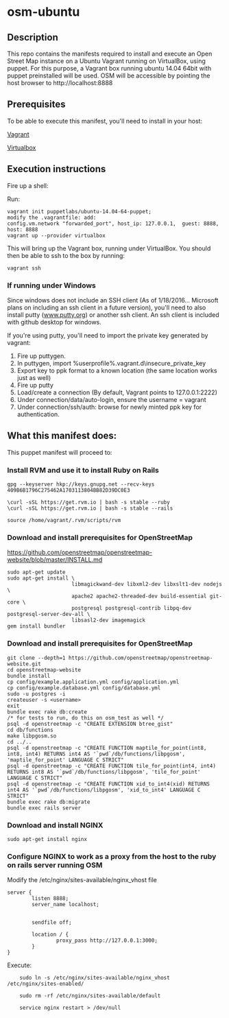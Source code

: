 # osm-ubuntu
## Description
This repo contains the manifests required to install and execute an Open Street Map instance on a Ubuntu Vagrant running on VirtualBox, using puppet. 
For this purpose, a Vagrant box running ubuntu 14.04 64bit with puppet preinstalled will be used.
OSM will be accessible by pointing the host browser to http://localhost:8888

## Prerequisites

To be able to execute this manifest, you'll need to install in your host:

[Vagrant](http://www.vagrantup.com)

[Virtualbox](http://www.virtualbox.org)

## Execution instructions

Fire up a shell:

Run:
```
vagrant init puppetlabs/ubuntu-14.04-64-puppet;
modify the .vagrantfile: add:
config.vm.network "forwarded_port", host_ip: 127.0.0.1,  guest: 8888, host: 8888
vagrant up --provider virtualbox
```

This will bring up the Vagrant box, running under VirtualBox. You should then be able to ssh to the box by running:

```
vagrant ssh
```
	

### If running under Windows
Since windows does not include an SSH client (As of 1/18/2016... Microsoft plans on including an ssh client in a future version), you'll need to also install putty (www.putty.org) or another ssh client. An ssh client is included with github desktop for windows.

If you're using putty, you'll need to import the private key generated by vagrant:

1. Fire up puttygen.
2. In puttygen, import %userprofile%\.vagrant.d\insecure_private_key
3. Export key to ppk format to a known location (the same location works just as well)
4. Fire up putty
5. Load/create a connection (By default, Vagrant points to 127.0.0.1:2222)
6. Under connection/data/auto-login, ensure the username = vagrant
7. Under connection/ssh/auth: browse for newly minted ppk key for authentication.	

## What this manifest does:
This puppet manifest will proceed to:
### Install RVM and use it to install Ruby on Rails
```
gpg --keyserver hkp://keys.gnupg.net --recv-keys 409B6B1796C275462A1703113804BB82D39DC0E3

\curl -sSL https://get.rvm.io | bash -s stable --ruby
\curl -sSL https://get.rvm.io | bash -s stable --rails

source /home/vagrant/.rvm/scripts/rvm
```

### Download and install prerequisites for OpenStreetMap

https://github.com/openstreetmap/openstreetmap-website/blob/master/INSTALL.md
```
sudo apt-get update
sudo apt-get install \
                     libmagickwand-dev libxml2-dev libxslt1-dev nodejs \
                     apache2 apache2-threaded-dev build-essential git-core \
                     postgresql postgresql-contrib libpq-dev postgresql-server-dev-all \
                     libsasl2-dev imagemagick
gem install bundler
```

### Download and install prerequisites for OpenStreetMap
```
git clone --depth=1 https://github.com/openstreetmap/openstreetmap-website.git
cd openstreetmap-website
bundle install
cp config/example.application.yml config/application.yml
cp config/example.database.yml config/database.yml
sudo -u postgres -i
createuser -s <username>
exit
bundle exec rake db:create
/* for tests to run, do this on osm_test as well */
psql -d openstreetmap -c "CREATE EXTENSION btree_gist"
cd db/functions
make libpgosm.so
cd ../..
psql -d openstreetmap -c "CREATE FUNCTION maptile_for_point(int8, int8, int4) RETURNS int4 AS '`pwd`/db/functions/libpgosm', 'maptile_for_point' LANGUAGE C STRICT"
psql -d openstreetmap -c "CREATE FUNCTION tile_for_point(int4, int4) RETURNS int8 AS '`pwd`/db/functions/libpgosm', 'tile_for_point' LANGUAGE C STRICT"
psql -d openstreetmap -c "CREATE FUNCTION xid_to_int4(xid) RETURNS int4 AS '`pwd`/db/functions/libpgosm', 'xid_to_int4' LANGUAGE C STRICT"
bundle exec rake db:migrate
bundle exec rails server
```

### Download and install NGINX
```
sudo apt-get install nginx
```

### Configure NGINX to work as a proxy from the host to the ruby on rails server running OSM

Modify the /etc/nginx/sites-available/nginx_vhost file
```
server {
        listen 8888;
        server_name localhost;


        sendfile off;

        location / {
                proxy_pass http://127.0.0.1:3000;
        }
}
```
Execute:
```     
    sudo ln -s /etc/nginx/sites-available/nginx_vhost /etc/nginx/sites-enabled/
    
    sudo rm -rf /etc/nginx/sites-available/default
    
    service nginx restart > /dev/null
```



